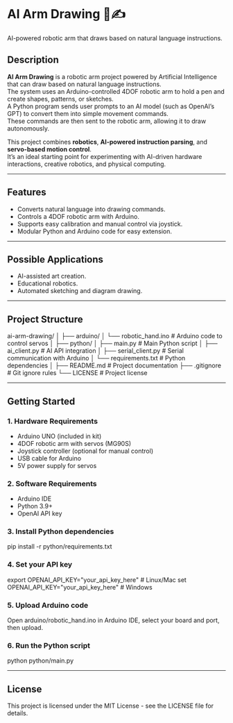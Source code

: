 # AI Arm Drawing 🤖✍️
AI-powered robotic arm that draws based on natural language instructions.

## Description
**AI Arm Drawing** is a robotic arm project powered by Artificial Intelligence that can draw based on natural language instructions.  
The system uses an Arduino-controlled 4DOF robotic arm to hold a pen and create shapes, patterns, or sketches.  
A Python program sends user prompts to an AI model (such as OpenAI’s GPT) to convert them into simple movement commands.  
These commands are then sent to the robotic arm, allowing it to draw autonomously.

This project combines **robotics**, **AI-powered instruction parsing**, and **servo-based motion control**.  
It’s an ideal starting point for experimenting with AI-driven hardware interactions, creative robotics, and physical computing.

---

## Features
- Converts natural language into drawing commands.
- Controls a 4DOF robotic arm with Arduino.
- Supports easy calibration and manual control via joystick.
- Modular Python and Arduino code for easy extension.

---

## Possible Applications
- AI-assisted art creation.
- Educational robotics.
- Automated sketching and diagram drawing.

---

## Project Structure
ai-arm-drawing/
│
├── arduino/
│   └── robotic_hand.ino      # Arduino code to control servos
│
├── python/
│   ├── main.py               # Main Python script
│   ├── ai_client.py          # AI API integration
│   ├── serial_client.py      # Serial communication with Arduino
│   └── requirements.txt      # Python dependencies
│
├── README.md                 # Project documentation
├── .gitignore                # Git ignore rules
└── LICENSE                   # Project license

---

## Getting Started

### 1. Hardware Requirements
- Arduino UNO (included in kit)
- 4DOF robotic arm with servos (MG90S)
- Joystick controller (optional for manual control)
- USB cable for Arduino
- 5V power supply for servos

### 2. Software Requirements
- Arduino IDE
- Python 3.9+  
- OpenAI API key

### 3. Install Python dependencies
pip install -r python/requirements.txt

### 4. Set your API key
export OPENAI_API_KEY="your_api_key_here"  # Linux/Mac
set OPENAI_API_KEY="your_api_key_here"     # Windows

### 5. Upload Arduino code
Open arduino/robotic_hand.ino in Arduino IDE, select your board and port, then upload.

### 6. Run the Python script
python python/main.py

---

## License
This project is licensed under the MIT License - see the LICENSE file for details.
